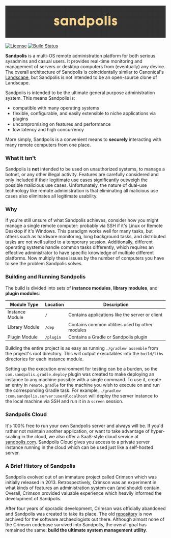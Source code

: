 <p align="center">
	<img src="screenshots/sandpolis.png" />
</p>

[![License](https://img.shields.io/badge/License-Apache%202.0-blue.svg)](https://opensource.org/licenses/Apache-2.0)
[![Build Status](https://travis-ci.org/Subterranean-Security/Sandpolis.svg?branch=master)](https://travis-ci.org/Subterranean-Security/Sandpolis)

**Sandpolis** is a multi-OS remote administration platform for both serious sysadmins and casual users. It provides real-time monitoring and management of servers or desktop computers from (eventually) any device. The overall architecture of Sandpolis is coincidentally similar to Canonical's [Landscape](https://landscape.canonical.com), but Sandpolis is not intended to be an open-source clone of Landscape.

Sandpolis is intended to be the ultimate general purpose administration system. This means Sandpolis is:

- compatible with many operating systems
- flexible, configurable, and easily extensible to niche applications via plugins
- uncompromising on features and performance
- low latency and high concurrency

More simply, Sandpolis is a convenient means to **securely** interacting with many remote computers from one place.

### What it isn't
Sandpolis is **not** intended to be used on unauthorized systems, to manage a botnet, or any other illegal activity. Features are carefully considered and only included if their legitimate use cases significantly outweigh the possible malicious use cases. Unfortunately, the nature of dual-use technology like remote administration is that eliminating all malicious use cases also eliminates all legitimate usability.

### Why
If you're still unsure of what Sandpolis achieves, consider how you might manage a single remote computer: probably via SSH if it's Linux or Remote Desktop if it's Windows. This paradigm works well for many tasks, but others such as hardware monitoring, long background tasks, and distributed tasks are not well suited to a temporary session. Additionally, different operating systems handle common tasks differently, which requires an effective administrator to have specific knowledge of multiple different platforms. Now multiply these issues by the number of computers you have to see the problem Sandpolis solves.

### Building and Running Sandpolis
The build is divided into sets of **instance modules**, **library modules**, and **plugin modules**:

|Module Type| Location | Description|
|-----------|----------|------------|
| Instance Module | `/` | Contains applications like the server or client |
| Library Module | `/dep` | Contains common utilities used by other modules |
| Plugin Module | `/plugin` | Contains a Gradle or Sandpolis plugin |

Building the entire project is as easy as running `./gradlew assemble` from the project's root directory. This will output executables into the `build/libs` directories for each instance module.

Setting up the execution environment for testing can be a burden, so the `com.sandpolis.gradle.deploy` plugin was created to make deploying an instance to any machine possible with a single command. To use it, create an entry in `remote.gradle` for the machine you wish to execute on and run the corresponding Gradle task. For example, `./gradlew :com.sandpolis.server:user@localhost` will deploy the server instance to the local machine via SSH and run it in a `screen` session.

### Sandpolis Cloud
It's 100% free to run your own Sandpolis server and always will be. If you'd rather not maintain another application, or want to take advantage of hyper-scaling in the cloud, we also offer a SaaS-style cloud service at [sandpolis.com](http://sandpolis.com). Sandpolis Cloud gives you access to a private server instance running in the cloud which can be used just like a self-hosted server.

### A Brief History of Sandpolis
Sandpolis evolved out of an immature project called Crimson which was initially released in 2013. Retrospectively, Crimson was an experiment in what kinds of features an administration system can (and should) contain. Overall, Crimson provided valuable experience which heavily informed the development of Sandpolis.

After four years of sporadic development, Crimson was officially abandoned and Sandpolis was created to take its place. The old [repository](https://github.com/Subterranean-Security/Crimson) is now archived for the software archaeologists out there. Although almost none of the Crimson codebase survived into Sandpolis, the overall goal has remained the same: **build the ultimate system management utility**.
